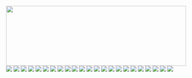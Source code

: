 <p>
  <img align="left" width="490" height="165" src="https://github-readme-stats.vercel.app/api?username=Mathiew82&show_icons=true&hide_border=false&line_height=20&title_color=e93b73&icon_color=6c7e8d&show_owner=true"/>
  <p>
    <img src="https://img.shields.io/badge/-HTML-e3ecf2?style=flat-square&logo=HTML5&logoColor=3c536c"/>
    <img src="https://img.shields.io/badge/-CSS-e3ecf2?style=flat-square&logo=CSS3&logoColor=3c536c"/>
    <img src="https://img.shields.io/badge/-SASS-e3ecf2?style=flat-square&logo=SASS&logoColor=3c536c"/>
    <img src="https://img.shields.io/badge/-JavaScript-e3ecf2?style=flat-square&logo=javascript&logoColor=3c536c"/>
    <img src="https://img.shields.io/badge/-TypeScript-e3ecf2?style=flat-square&logo=typescript&logoColor=3c536c"/>
    <img src="https://img.shields.io/badge/-ESLint-e3ecf2?style=flat-square&logo=ESLint&logoColor=3c536c"/>
    <img src="https://img.shields.io/badge/-Vue.js-e3ecf2?style=flat-square&logo=Vue.js&logoColor=3c536c"/>
    <img src="https://img.shields.io/badge/-Nuxt.js-e3ecf2?style=flat-square&logo=Nuxt.js&logoColor=3c536c"/>
    <img src="https://img.shields.io/badge/-React-e3ecf2?style=flat-square&logo=React&logoColor=3c536c"/>
    <img src="https://img.shields.io/badge/-Redux-e3ecf2?style=flat-square&logo=Redux&logoColor=3c536c"/>
    <img src="https://img.shields.io/badge/-VSC-e3ecf2?style=flat-square&logo=Visual%20Studio%20Code&logoColor=3c536c"/>
    <img src="https://img.shields.io/badge/-VIM-e3ecf2?style=flat-square&logo=VIM&logoColor=3c536c"/>
    <img src="https://img.shields.io/badge/-neoVIM-e3ecf2?style=flat-square&logo=neoVIM&logoColor=3c536c"/>
    <img src="https://img.shields.io/badge/-Github-e3ecf2?style=flat-square&logo=GitHub&logoColor=3c536c"/>
    <img src="https://img.shields.io/badge/-Git-e3ecf2?style=flat-square&logo=Git&logoColor=3c536c"/>
    <img src="https://img.shields.io/badge/-Trello-e3ecf2?style=flat-square&logo=Trello&logoColor=3c536c"/>
    <img src="https://img.shields.io/badge/-Jira-e3ecf2?style=flat-square&logo=Jira&logoColor=3c536c"/>
    <img src="https://img.shields.io/badge/-Slack-e3ecf2?style=flat-square&logo=Slack&logoColor=3c536c"/>
    <img src="https://img.shields.io/badge/-php-e3ecf2?style=flat-square&logo=php&logoColor=3c536c"/>
    <img src="https://img.shields.io/badge/-MySQL-e3ecf2?style=flat-square&logo=MySQL&logoColor=3c536c"/>
    <img src="https://img.shields.io/badge/-MongoDB-e3ecf2?style=flat-square&logo=MongoDB&logoColor=3c536c"/>
    <img src="https://img.shields.io/badge/-Vite-e3ecf2?style=flat-square&logo=Vite&logoColor=3c536c"/>
    <img src="https://img.shields.io/badge/-GraphQL-e3ecf2?style=flat-square&logo=GraphQL&logoColor=3c536c"/>
  </p>
</p>
